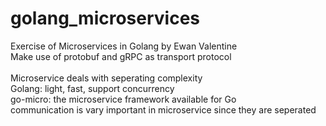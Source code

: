 # golang_microservices
Exercise of Microservices in Golang by Ewan Valentine<br/> 
Make use of protobuf and gRPC as transport protocol<br/>  
Microservice deals with seperating complexity<br/> 
Golang: light, fast, support concurrency<br/> 
go-micro: the microservice framework available for Go<br/> 
communication is vary important in microservice since they are seperated<br/> 

